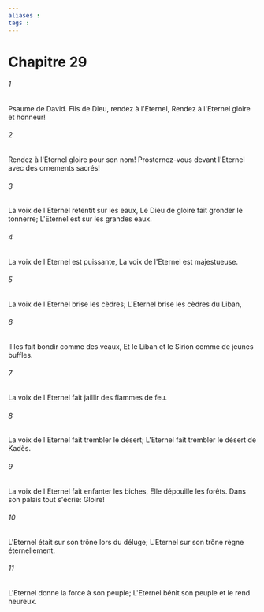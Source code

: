 ```yaml
---
aliases : 
tags : 
---
```


# Chapitre 29

###### 1
Psaume de David. Fils de Dieu, rendez à l'Eternel, Rendez à l'Eternel gloire et honneur!
###### 2
Rendez à l'Eternel gloire pour son nom! Prosternez-vous devant l'Eternel avec des ornements sacrés!
###### 3
La voix de l'Eternel retentit sur les eaux, Le Dieu de gloire fait gronder le tonnerre; L'Eternel est sur les grandes eaux.
###### 4
La voix de l'Eternel est puissante, La voix de l'Eternel est majestueuse.
###### 5
La voix de l'Eternel brise les cèdres; L'Eternel brise les cèdres du Liban,
###### 6
Il les fait bondir comme des veaux, Et le Liban et le Sirion comme de jeunes buffles.
###### 7
La voix de l'Eternel fait jaillir des flammes de feu.
###### 8
La voix de l'Eternel fait trembler le désert; L'Eternel fait trembler le désert de Kadès.
###### 9
La voix de l'Eternel fait enfanter les biches, Elle dépouille les forêts. Dans son palais tout s'écrie: Gloire!
###### 10
L'Eternel était sur son trône lors du déluge; L'Eternel sur son trône règne éternellement.
###### 11
L'Eternel donne la force à son peuple; L'Eternel bénit son peuple et le rend heureux.
